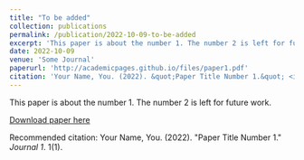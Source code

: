 ```yaml
---
title: "To be added"
collection: publications
permalink: /publication/2022-10-09-to-be-added
excerpt: 'This paper is about the number 1. The number 2 is left for future work.'
date: 2022-10-09
venue: 'Some Journal'
paperurl: 'http://academicpages.github.io/files/paper1.pdf'
citation: 'Your Name, You. (2022). &quot;Paper Title Number 1.&quot; <i>Journal 1</i>. 1(1).'
---
```

This paper is about the number 1. The number 2 is left for future work.

[Download paper here](http://academicpages.github.io/files/paper1.pdf)

Recommended citation: Your Name, You. (2022). "Paper Title Number 1." <i>Journal 1</i>. 1(1).
